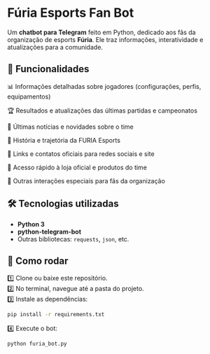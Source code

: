 # Fúria Esports Fan Bot

Um **chatbot para Telegram** feito em Python, dedicado aos fãs da organização de esports **Fúria**. Ele traz informações, interatividade e atualizações para a comunidade.

## 📌 Funcionalidades

📊 Informações detalhadas sobre jogadores (configurações, perfis, equipamentos)

🏆 Resultados e atualizações das últimas partidas e campeonatos

📰 Últimas notícias e novidades sobre o time

📖 História e trajetória da FURIA Esports

📱 Links e contatos oficiais para redes sociais e site

🔗 Acesso rápido à loja oficial e produtos do time

💬 Outras interações especiais para fãs da organização

## 🛠 Tecnologias utilizadas

- **Python 3**
- **python-telegram-bot**
- Outras bibliotecas: `requests`, `json`, etc.

## 🚀 Como rodar

1️⃣ Clone ou baixe este repositório.  
2️⃣ No terminal, navegue até a pasta do projeto.  
3️⃣ Instale as dependências:
```bash
pip install -r requirements.txt
```
4️⃣ Execute o bot:
```bash
python furia_bot.py
